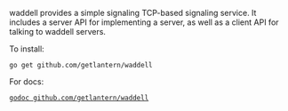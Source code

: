 waddell provides a simple signaling TCP-based signaling service.  It includes
a server API for implementing a server, as well as a client API for talking to
waddell servers.

To install:

`go get github.com/getlantern/waddell`

For docs:

[`godoc github.com/getlantern/waddell`](https://godoc.org/github.com/getlantern/waddell)